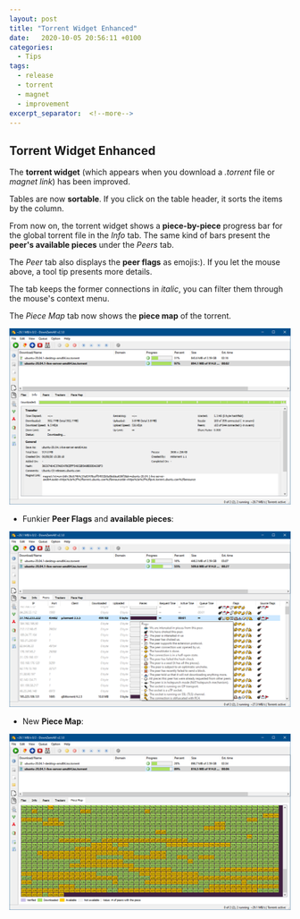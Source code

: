 ```yaml
---
layout: post
title: "Torrent Widget Enhanced"
date:   2020-10-05 20:56:11 +0100
categories:
  - Tips
tags:
  - release
  - torrent
  - magnet
  - improvement
excerpt_separator:  <!--more-->
---
```


## Torrent Widget Enhanced

The **torrent widget** (which appears when you download a *.torrent* file or *magnet link*) has been improved.

Tables are now **sortable**. If you click on the table header, it sorts the items by the column.

From now on, the torrent widget shows a **piece-by-piece** progress bar for the global torrent file in the *Info* tab. The same kind of bars present the **peer's available pieces** under the *Peers* tab.

The *Peer* tab also displays the **peer flags** as emojis:). If you let the mouse above, a tool tip presents more details.

The tab keeps the former connections in *italic*, you can filter them through the mouse's context menu.

The *Piece Map* tab now shows the **piece map** of the torrent. 

![Torrent Improved](/assets/images/2.1/torrent_01.png)

- Funkier **Peer Flags** and **available pieces**:

![Peer Flags](/assets/images/2.1/torrent_02.png)

- New **Piece Map**:

![Piece Map](/assets/images/2.1/torrent_03.png)

